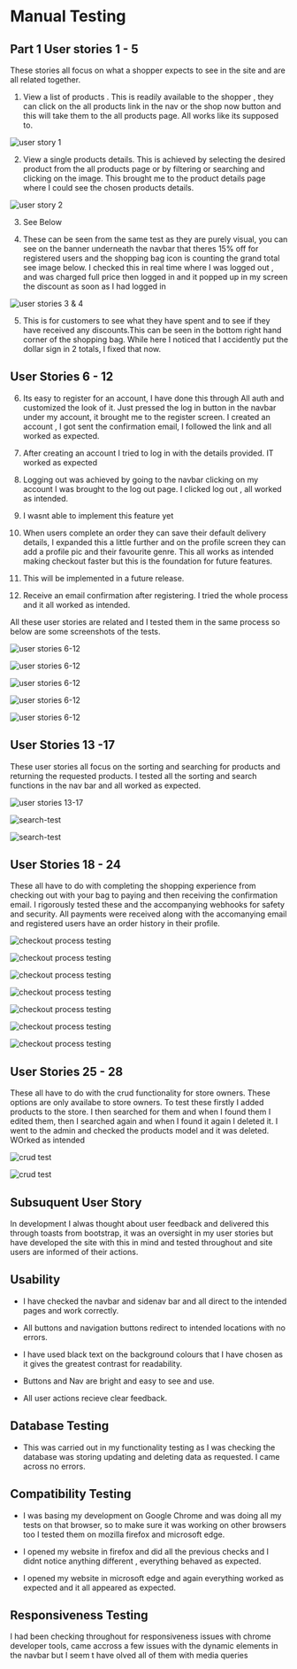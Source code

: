 # Manual Testing 

## Part 1 User stories 1 - 5 

These stories all focus on what a shopper expects to see in the site and are all related together.

1. View a list of products . This is readily available to the shopper , they can click on the all products link in the nav or the shop now button and this will take them to the all products page. All works like its supposed to. 

![user story 1](media/user-story-1.png)

2. View a single products details. This is achieved by selecting the desired product from the all products page or 
by filtering or searching and clicking on the image. This brought me to the product details page where I could see the chosen 
products details.

![user story 2](media/user-story-2.png)

3. See Below

4. These can be seen from the same test as they are purely visual, you can see on the banner underneath the navbar that theres 15% off for registered users and the shopping bag icon is counting the grand total see image below. I checked this in real time where I was logged out , and 
was charged full price then logged in and it popped up in my screen the discount as soon as I had logged in

![user stories 3 & 4](media/navbar-feature.png)

5. This is for customers to see what they have spent and to see if they have received any discounts.This can be seen in the bottom right hand
corner of the shopping bag. While here I noticed that I accidently put the dollar sign in 2 totals, I fixed that now.

## User Stories 6 - 12

6. Its easy to register for an account, I have done this through All auth and customized the look of it. Just pressed the log in button in the navbar under my account, it brought me to the register screen. I created an account , I got sent the confirmation email, I followed the link and all worked as expected.

7. After creating an account I tried to log in with the details provided. IT worked as expected

8. Logging out was achieved by going to the navbar clicking on my account I was brought to the log out page. I clicked log out , all worked as intended.

9. I wasnt able to implement this feature yet

10. When users complete an order they can save their default delivery details, I expanded this a little further and on the profile screen they can add a profile pic and their favourite genre. This all works as intended making checkout faster but this is the foundation for future features.

11. This will be implemented in a future release.

12. Receive an email confirmation after registering. I tried the whole process and it all worked as intended.

All these user stories are related and I tested them in the same process so below are some screenshots of the tests.

![user stories 6-12](media/all-auth-sign-in-test.png)

![user stories 6-12](media/all-auth-sign-in-test-pt-2.png)

![user stories 6-12](media/all-auth-sign-in-pt-3.png)

![user stories 6-12](media/all-auth-sign-in-pt-4.png)

![user stories 6-12](media/all-auth-sign-in-pt-5.png)

## User Stories 13 -17

These user stories all focus on the sorting and searching for products and returning the requested products. I tested all the sorting and
search functions in the nav bar and all worked as expected.

![user stories 13-17](media/sorting-searching.png)

![search-test](media/searchtest.png)

![search-test](media/sorting-feedback.png)

## User Stories 18 - 24

These all have to do with completing the shopping experience from checking out with your bag
to paying and then receiving the confirmation email. I rigorously tested these and the accompanying webhooks for safety and security. 
All payments were received along with the accomanying email and registered users have an order history in their profile.

![checkout process testing](media/webhook_test.png)

![checkout process testing](media/webhook-handler-test.png)

![checkout process testing](media/webhook-handler-test-2.png)

![checkout process testing](media/webhook-handler-test-3.png)

![checkout process testing](media/email-test.png)

![checkout process testing](media/checkout_success.jpg)

![checkout process testing](media/test-form-submits-to-stripe.png)

## User Stories 25 - 28

These all have to do with the crud functionality for store owners.
These options are only availabe to store owners. To test these firstly  I added products to the store.
I then searched for them and when I found them I edited them, then I searched again and when I found it again I deleted it.
I went to the admin and checked the products model and it was deleted. WOrked as intended

![crud test](media/edit--add-product-checks.png)

![crud test](media/remove-productpic-test.png)

## Subsuquent User Story

In development I alwas thought about user feedback and delivered this through toasts from bootstrap,
it was an oversight in my user stories but have developed the site with this in mind and tested throughout and 
site users are informed of their actions.

## Usability 

- I have checked the navbar and sidenav bar and all direct to the intended pages and work correctly.

- All buttons and navigation buttons redirect to intended locations with no errors.

- I have used black text on the background colours that I have chosen as it gives the greatest contrast for readability.

- Buttons and Nav are bright and easy to see and use.

- All user actions recieve clear feedback.

## Database Testing

- This was carried out in my functionality testing as I was checking the database was storing updating and deleting 
data as requested. I came across no errors.

## Compatibility Testing

- I was basing my development on Google Chrome and was doing all my tests on that browser, so to make sure it was working on 
other browsers too I tested them on mozilla firefox and microsoft edge.

- I opened my website in firefox and did all the previous checks and I didnt notice anything different , everything behaved as expected.

- I opened my website in microsoft edge and again everything worked as expected and it all appeared as expected.

## Responsiveness Testing
I had been checking throughout for responsiveness issues with chrome developer tools, came accross a few issues with the dynamic elements
in the navbar but I seem t have olved all of them with media queries